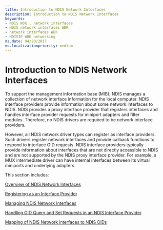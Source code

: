 ```yaml
---
title: Introduction to NDIS Network Interfaces
description: Introduction to NDIS Network Interfaces
keywords:
- NDIS WDK , network interfaces
- NDIS network interfaces WDK
- network interfaces WDK
- NDISIF WDK networking
ms.date: 04/20/2017
ms.localizationpriority: medium
---
```


# Introduction to NDIS Network Interfaces

To support the management information base (MIB), NDIS manages a collection of network interface information for the local computer. NDIS interface providers provide information about some network interfaces to NDIS. NDIS provides a proxy interface provider that registers interfaces and handles interface provider requests for miniport adapters and filter modules. Therefore, no NDIS drivers are required to be network interface providers.

However, all NDIS network driver types can register as interface providers. Such drivers register network interfaces and provide callback functions to respond to interface OID requests. NDIS interface providers typically provide information about interfaces that are not directly accessible to NDIS and are not supported by the NDIS proxy interface provider. For example, a MUX intermediate driver can have internal interfaces between its virtual miniports and underlying adapters.

This section includes:

[Overview of NDIS Network Interfaces](overview-of-ndis-network-interfaces.md)

[Registering as an Interface Provider](registering-as-an-interface-provider.md)

[Managing NDIS Network Interfaces](managing-ndis-network-interfaces.md)

[Handling OID Query and Set Requests in an NDIS Interface Provider](handling-oid-query-and-set-requests-in-an-ndis-interface-provider.md)

[Mapping of NDIS Network Interfaces to NDIS OIDs](mapping-of-ndis-network-interfaces-to-ndis-oids.md)

 

 





